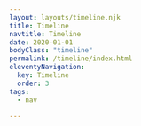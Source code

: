 ```yaml
---
layout: layouts/timeline.njk
title: Timeline
navtitle: Timeline
date: 2020-01-01
bodyClass: "timeline"
permalink: /timeline/index.html
eleventyNavigation:
  key: Timeline
  order: 3
tags:
  - nav

---
```

